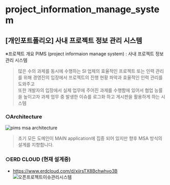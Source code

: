 # project_information_manage_system
## [개인포트폴리오] 사내 프로젝트 정보 관리 시스템

 ※프로젝트 개요
 PIMS  (project informaion manage system) 
  : 사내 프로젝트 정보 관리 시스템

> 많은 수의 과제를 동시에 수행하는 SI 업체의 효율적인 프로젝트 또는 인력 관리를 위해
> 경영진의 입장에서 프로젝트의 진행 현황 파악과 효율적인 인력 관리를 도와주고  
> 또한 개발자의 입장에서 실제 업무에 주어진 과제를 수행함에 있어서
> 협업 능률을 높이고자 과제 업무 중 발생한 이슈를 로그화 하고 게시판을 활용하게 하는 시스템 


### ○Architecture 
![pims msa architecture](https://user-images.githubusercontent.com/63697029/158719736-e05d5470-fca7-4acc-9424-0333c4b07e83.jpg)
> 초기 모든 도메인이 MAIN application에 집중 되어 있지만 향후 MSA 방식의 설계를 지향합니다.


### ○ERD CLOUD (현재 설계중)
- https://www.erdcloud.com/d/xijrsTX8Bchwhvo3B
![오픈프로젝트이슈관리시스템](https://user-images.githubusercontent.com/63697029/156521763-303b22da-4d33-458a-8732-5cf726f62d34.png)

